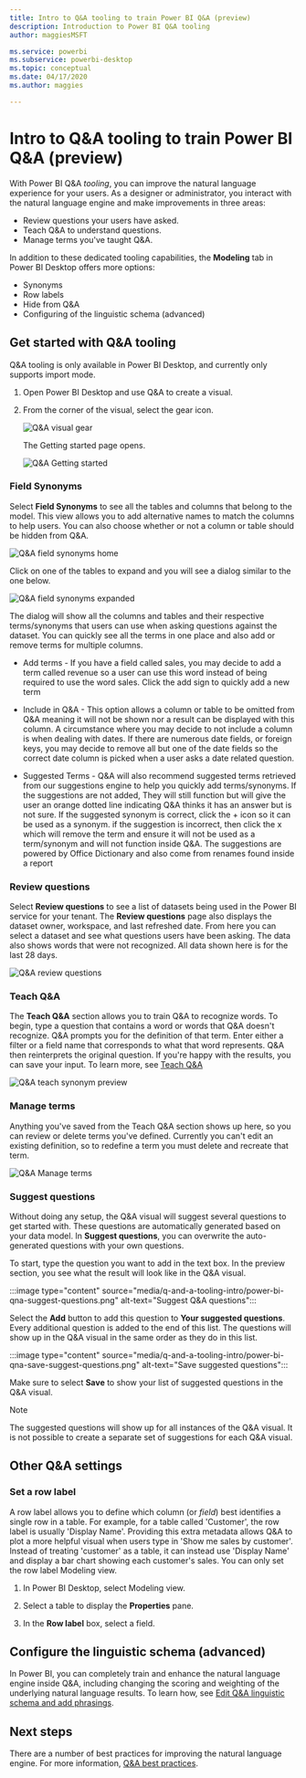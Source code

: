 ```yaml
---
title: Intro to Q&A tooling to train Power BI Q&A (preview)
description: Introduction to Power BI Q&A tooling
author: maggiesMSFT

ms.service: powerbi
ms.subservice: powerbi-desktop
ms.topic: conceptual
ms.date: 04/17/2020
ms.author: maggies

---
```

# Intro to Q&A tooling to train Power BI Q&A (preview)

With Power BI Q&A *tooling*, you can improve the natural language experience for your users. As a designer or administrator, you interact with the natural language engine and make improvements in three areas: 

- Review questions your users have asked.
- Teach Q&A to understand questions.
- Manage terms you've taught Q&A.

In addition to these dedicated tooling capabilities, the **Modeling** tab in Power BI Desktop offers more options:  

- Synonyms
- Row labels
- Hide from Q&A
- Configuring of the linguistic schema (advanced)

## Get started with Q&A tooling

Q&A tooling is only available in Power BI Desktop, and currently only supports import mode.

1. Open Power BI Desktop and use Q&A to create a visual. 
2. From the corner of the visual, select the gear icon. 

    ![Q&A visual gear](media/q-and-a-tooling-intro/qna-visual-gear.png)

    The Getting started page opens.  

    ![Q&A Getting started](media/q-and-a-tooling-intro/qna-tooling-dialog.png)

### Field Synonyms

Select **Field Synonyms** to see all the tables and columns that belong to the model. This view allows you to add alternative names to match the columns to help users. You can also choose whether or not a column or table should be hidden from Q&A.

![Q&A field synonyms home](media/q-and-a-tooling-intro/qna-tooling-field-synonyms-home.png)

Click on one of the tables to expand and you will see a dialog similar to the one below.

![Q&A field synonyms expanded](media/q-and-a-tooling-intro/qna-tooling-field-synonyms-expanded.png)

The dialog will show all the columns and tables and their respective terms/synonyms that users can use when asking questions against the dataset. You can quickly see all the terms in one place and also add or remove terms for multiple columns. 

- Add terms - If you have a field called sales, you may decide to add a term called revenue so a user can use this word instead of being required to use the word sales. Click the add sign to quickly add a new term

- Include in Q&A - This option allows a column or table to be omitted from Q&A meaning it will not be shown nor a result can be displayed with this column. A circumstance where you may decide to not include a column is when dealing with dates. If there are numerous date fields, or foreign keys, you may decide to remove all but one of the date fields so the correct date column is picked when a user asks a date related question.

- Suggested Terms - Q&A will also recommend suggested terms retrieved from our suggestions engine to help you quickly add terms/synonyms. If the suggestions are not added, They will still function but will give the user an orange dotted line indicating Q&A thinks it has an answer but is not sure. If the suggested synonym is correct, click the + icon so it can be used as a synonym. if the suggestion is incorrect, then click the x which will remove the term and ensure it will not be used as a term/synonym and will not function inside Q&A. The suggestions are powered by Office Dictionary and also come from renames found inside a report

### Review questions

Select **Review questions** to see a list of datasets being used in the Power BI service for your tenant. The **Review questions** page also displays the dataset owner, workspace, and last refreshed date. From here you can select a dataset and see what questions users have been asking. The data also shows words that were not recognized. All data shown here is for the last 28 days.

![Q&A review questions](media/q-and-a-tooling-intro/qna-tooling-review-questions.png)

### Teach Q&A

The **Teach Q&A** section allows you to train Q&A to recognize words. To begin, type a question that contains a word or words that Q&A doesn't recognize. Q&A prompts you for the definition of that term. Enter either a filter or a field name that corresponds to what that word represents. Q&A then reinterprets the original question. If you're happy with the results, you can save your input. To learn more, see [Teach Q&A](q-and-a-tooling-teach-q-and-a.md)

![Q&A teach synonym preview](media/q-and-a-tooling-intro/qna-tooling-teach-fixpreview.png)

### Manage terms

Anything you've saved from the Teach Q&A section shows up here, so you can review or delete terms you've defined. Currently you can't edit an existing definition, so to redefine a term you must delete and recreate that term.

![Q&A Manage terms](media/q-and-a-tooling-intro/qna-manage-terms.png)

### Suggest questions

Without doing any setup, the Q&A visual will suggest several questions to get started with. These questions are automatically generated based on your data model. In **Suggest questions**, you can overwrite the auto-generated questions with your own questions.

To start, type the question you want to add in the text box. In the preview section, you see what the result will look like in the Q&A visual. 

:::image type="content" source="media/q-and-a-tooling-intro/power-bi-qna-suggest-questions.png" alt-text="Suggest Q&A questions":::
 
Select the **Add** button to add this question to **Your suggested questions**. Every additional question is added to the end of this list. The questions will show up in the Q&A visual in the same order as they do in this list. 

:::image type="content" source="media/q-and-a-tooling-intro/power-bi-qna-save-suggest-questions.png" alt-text="Save suggested questions":::
 
Make sure to select **Save** to show your list of suggested questions in the Q&A visual. 

> [!NOTE]
> The suggested questions will show up for all instances of the Q&A visual. It is not possible to create a separate set of suggestions for each Q&A visual.
> 
> 

## Other Q&A settings

### Set a row label

A row label allows you to define which column (or *field*) best identifies a single row in a table. For example, for a table called 'Customer', the row label is usually 'Display Name'. Providing this extra metadata allows Q&A to plot a more helpful visual when users type in 'Show me sales by customer'. Instead of treating 'customer' as a table, it can instead use 'Display Name' and display a bar chart showing each customer's sales. You can only set the row label Modeling view. 

1. In Power BI Desktop, select Modeling view.

2. Select a table to display the **Properties** pane.

3. In the **Row label** box, select a field.

## Configure the linguistic schema (advanced)

In Power BI, you can completely train and enhance the natural language engine inside Q&A, including changing the scoring and weighting of the underlying natural language results. To learn how, see [Edit Q&A linguistic schema and add phrasings](q-and-a-tooling-advanced.md).

## Next steps

There are a number of best practices for improving the natural language engine. For more information, [Q&A best practices](q-and-a-best-practices.md).
